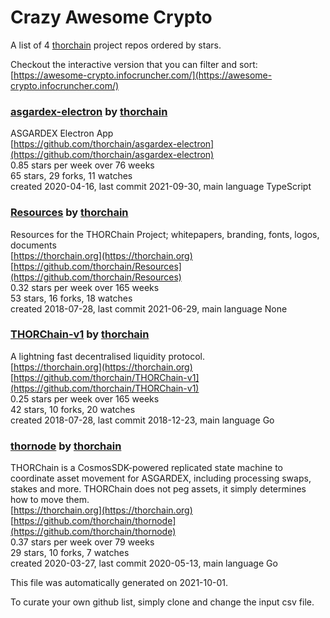 # Crazy Awesome Crypto
A list of 4 [thorchain](https://github.com/thorchain) project repos ordered by stars.  

Checkout the interactive version that you can filter and sort: 
[https://awesome-crypto.infocruncher.com/](https://awesome-crypto.infocruncher.com/)  


### [asgardex-electron](https://github.com/thorchain/asgardex-electron) by [thorchain](https://github.com/thorchain)  
ASGARDEX Electron App  
[https://github.com/thorchain/asgardex-electron](https://github.com/thorchain/asgardex-electron)  
0.85 stars per week over 76 weeks  
65 stars, 29 forks, 11 watches  
created 2020-04-16, last commit 2021-09-30, main language TypeScript  


### [Resources](https://github.com/thorchain/Resources) by [thorchain](https://github.com/thorchain)  
Resources for the THORChain Project; whitepapers, branding, fonts, logos, documents  
[https://thorchain.org](https://thorchain.org)  
[https://github.com/thorchain/Resources](https://github.com/thorchain/Resources)  
0.32 stars per week over 165 weeks  
53 stars, 16 forks, 18 watches  
created 2018-07-28, last commit 2021-06-29, main language None  


### [THORChain-v1](https://github.com/thorchain/THORChain-v1) by [thorchain](https://github.com/thorchain)  
A lightning fast decentralised liquidity protocol.  
[https://thorchain.org](https://thorchain.org)  
[https://github.com/thorchain/THORChain-v1](https://github.com/thorchain/THORChain-v1)  
0.25 stars per week over 165 weeks  
42 stars, 10 forks, 20 watches  
created 2018-07-28, last commit 2018-12-23, main language Go  


### [thornode](https://github.com/thorchain/thornode) by [thorchain](https://github.com/thorchain)  
THORChain is a CosmosSDK-powered replicated state machine to coordinate asset movement for ASGARDEX, including processing swaps, stakes and more. THORChain does not peg assets, it simply determines how to move them.  
[https://thorchain.org](https://thorchain.org)  
[https://github.com/thorchain/thornode](https://github.com/thorchain/thornode)  
0.37 stars per week over 79 weeks  
29 stars, 10 forks, 7 watches  
created 2020-03-27, last commit 2020-05-13, main language Go  


This file was automatically generated on 2021-10-01.  

To curate your own github list, simply clone and change the input csv file.  